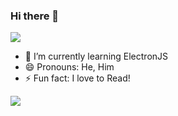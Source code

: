 ### Hi there 👋

![](https://komarev.com/ghpvc/?username=your-github-username&color=green&style=flat-square)


- 🌱 I’m currently learning ElectronJS 
- 😄 Pronouns: He, Him
- ⚡ Fun fact: I love to Read!

<!--
- 🔭 I’m currently working on ...
- 👯 I’m looking to collaborate on ...
- 🤔 I’m looking for help with ...
- 💬 Ask me about ...

-->

![](https://hit.yhype.me/github/profile?user_id=68823982)
